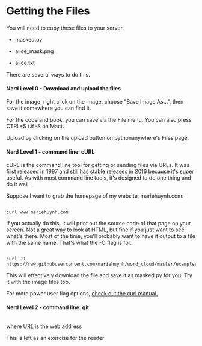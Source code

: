 # Getting the Files
You will need to copy these files to your server.

 * masked.py

 * alice\_mask.png

 * alice.txt

There are several ways to do this.  

#### Nerd Level 0 - Download and upload the files

For the image, right click on the image, choose "Save Image As...", then save it somewhere you can find it.  

For the code and book, you can save via the File menu.  You can also press CTRL+S (⌘-S on Mac).

Upload by clicking on the upload button on pythonanywhere's Files page.

#### Nerd Level 1 - command line: cURL

cURL is the command line tool for getting or sending files via URLs.  It was first released in 1997 and still has stable releases in 2016 because it's super useful.  As with most command line tools, it's designed to do one thing and do it well.  

Suppose I want to grab the homepage of my website, mariehuynh.com:

```

curl www.mariehuynh.com

```

If you actually do this, it will print out the source code of that page on your screen.  Not a great way to look at HTML, but fine if you just want to see what's there.  Most of the time, you'll probably want to have it output to a file with the same name.  That's what the -O flag is for.  

```

curl -O https://raw.githubusercontent.com/mariehuynh/word_cloud/master/examples/masked.py

```

This will effectively download the file and save it as masked.py for you.  Try it with the image files too.

For more power user flag options, [check out the curl manual.](https://curl.haxx.se/docs/manpage.html)

#### Nerd Level 2 - command line: git
```git clone URL 
```

where URL is the web address

This is left as an exercise for the reader

